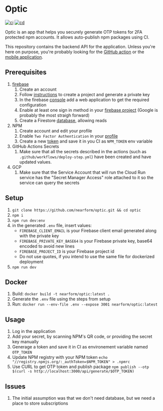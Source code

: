 # Optic

[![ci](https://github.com/nearform/optic/actions/workflows/ci.yml/badge.svg)](https://github.com/nearform/optic/actions/workflows/ci.yml)
[![cd](https://github.com/nearform/optic/actions/workflows/cd.yml/badge.svg)](https://github.com/nearform/optic/actions/workflows/cd.yml)


Optic is an app that helps you securely generate OTP tokens for 2FA protected npm accounts. It allows auto-publish npm packages using CI.

This repository contains the backend API for the application. Unless you're here on purpose, you're probably looking for the [GitHub action](https://github.com/nearform/optic-release-automation-action) or the [mobile application](https://github.com/nearform/optic-expo).

## Prerequisites
1. [firebase]
   1. Create an account
   1. Follow [instructions][firebase-admin-settings] to create a project and generate a private key
   1. In the firebase [console][firebase-app-settings] add a web application to get the required configuration 
   1. Enable at least one sign in method in your [firebase project][firebase-signin] (Google is probably the most straigh forward)
   1. Create a Firestore [database], allowing reads
1. NPM
   1. Create account and edit your profile
   1. Enable `Two Factor Authentication` in your [profile][npm-profile]
   1. Create a new [token][npm-token] and save it in you CI as `NPM_TOKEN` env variable
1. GitHub Actions Secrets
   1. Make sure that all the secrets described in the actions (such as `.github/workflows/deploy-step.yml`) have been created and have updated values.
1. GCP
   1. Make sure that the Service Account that will run the Cloud Run service has the "Secret Manager Access" role attached to it so the service can query the secrets

## Setup
1. `git clone https://github.com/nearform/optic.git && cd optic`
1. `npm i`
1. `npm run dev:env`
1. in the generated `.env` file, insert values:
   - `FIREBASE_CLIENT_EMAIL` is your Firebase client email generated along with the private key
   - `FIREBASE_PRIVATE_KEY_BASE64` is your Firebase private key, base64 encoded to avoid new lines
   - `FIREBASE_PROJECT_ID` is your Firebase project id
   - Do not use quotes, if you intend to use the same file for dockerized deployment
1. `npm run dev`

## Docker

1. Build: `docker build -t nearform/optic:latest .`
1. Generate the `.env` file using the steps from setup
1. Run: `docker run --env-file .env --expose 3001 nearform/optic:latest`

## Usage
1. Log in the application
1. Add your secret, by scanning NPM's QR code, or providing the secret key manually
1. Generage a token and save it in CI as environement variable named `OTP_TOKEN`
1. Update NPM registry with your NPM token `echo "//registry.npmjs.org/:_authToken=$NPM_TOKEN" > .npmrc`
1. Use CURL to get OTP token and publish package `npm publish --otp $(curl -s http://localhost:3000/api/generate/$OTP_TOKEN)`

## Issues
1. The initial assumption was that we don't need database, but we need a place to store subscriptions

[firebase]: https://console.firebase.google.com
[firebase-admin-settings]: https://firebase.google.com/docs/admin/setup#add_firebase_to_your_app
[firebase-signin]: https://console.firebase.google.com/u/0/project/_/authentication/providers
[firebase-app-settings]: https://console.firebase.google.com/u/0/project/_/settings/general/
[database]: https://console.firebase.google.com/u/0/project/_/database
[npm-profile]: https://www.npmjs.com/settings/~/profile
[npm-token]: https://www.npmjs.com/settings/~/tokens
